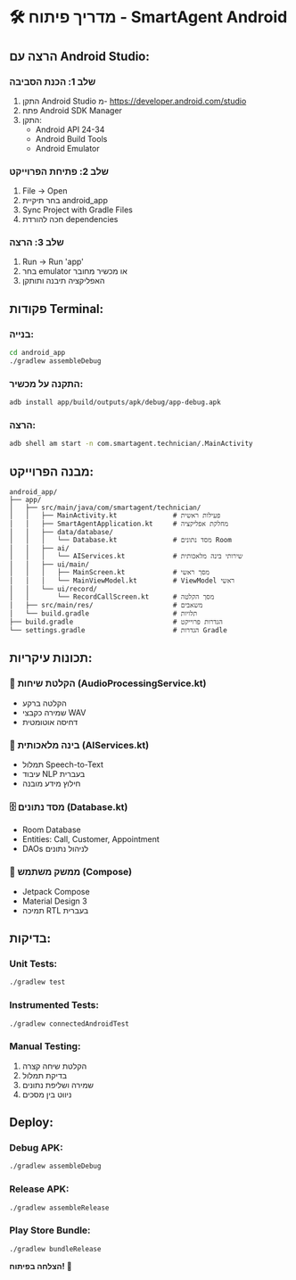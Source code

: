 # 🛠️ מדריך פיתוח - SmartAgent Android

## הרצה עם Android Studio:

### שלב 1: הכנת הסביבה
1. התקן Android Studio מ- https://developer.android.com/studio
2. פתח Android SDK Manager
3. התקן:
   - Android API 24-34
   - Android Build Tools
   - Android Emulator

### שלב 2: פתיחת הפרוייקט
1. File → Open
2. בחר תיקיית android_app
3. Sync Project with Gradle Files
4. חכה להורדת dependencies

### שלב 3: הרצה
1. Run → Run 'app'
2. בחר emulator או מכשיר מחובר
3. האפליקציה תיבנה ותותקן

## פקודות Terminal:

### בנייה:
```bash
cd android_app
./gradlew assembleDebug
```

### התקנה על מכשיר:
```bash
adb install app/build/outputs/apk/debug/app-debug.apk
```

### הרצה:
```bash
adb shell am start -n com.smartagent.technician/.MainActivity
```

## מבנה הפרוייקט:

```
android_app/
├── app/
│   ├── src/main/java/com/smartagent/technician/
│   │   ├── MainActivity.kt              # פעילות ראשית
│   │   ├── SmartAgentApplication.kt     # מחלקת אפליקציה
│   │   ├── data/database/
│   │   │   └── Database.kt              # מסד נתונים Room
│   │   ├── ai/
│   │   │   └── AIServices.kt            # שירותי בינה מלאכותית
│   │   ├── ui/main/
│   │   │   ├── MainScreen.kt            # מסך ראשי
│   │   │   └── MainViewModel.kt         # ViewModel ראשי
│   │   └── ui/record/
│   │       └── RecordCallScreen.kt      # מסך הקלטה
│   ├── src/main/res/                    # משאבים
│   └── build.gradle                     # תלויות
├── build.gradle                         # הגדרות פרוייקט
└── settings.gradle                      # הגדרות Gradle
```

## תכונות עיקריות:

### 🎤 הקלטת שיחות (AudioProcessingService.kt)
- הקלטה ברקע
- שמירה כקבצי WAV
- דחיסה אוטומטית

### 🤖 בינה מלאכותית (AIServices.kt)
- תמלול Speech-to-Text
- עיבוד NLP בעברית
- חילוץ מידע מובנה

### 🗄️ מסד נתונים (Database.kt)
- Room Database
- Entities: Call, Customer, Appointment
- DAOs לניהול נתונים

### 🎨 ממשק משתמש (Compose)
- Jetpack Compose
- Material Design 3
- תמיכה RTL בעברית

## בדיקות:

### Unit Tests:
```bash
./gradlew test
```

### Instrumented Tests:
```bash
./gradlew connectedAndroidTest
```

### Manual Testing:
1. הקלטת שיחה קצרה
2. בדיקת תמלול
3. שמירה ושליפת נתונים
4. ניווט בין מסכים

## Deploy:

### Debug APK:
```bash
./gradlew assembleDebug
```

### Release APK:
```bash
./gradlew assembleRelease
```

### Play Store Bundle:
```bash
./gradlew bundleRelease
```

**הצלחה בפיתוח!** 🚀
